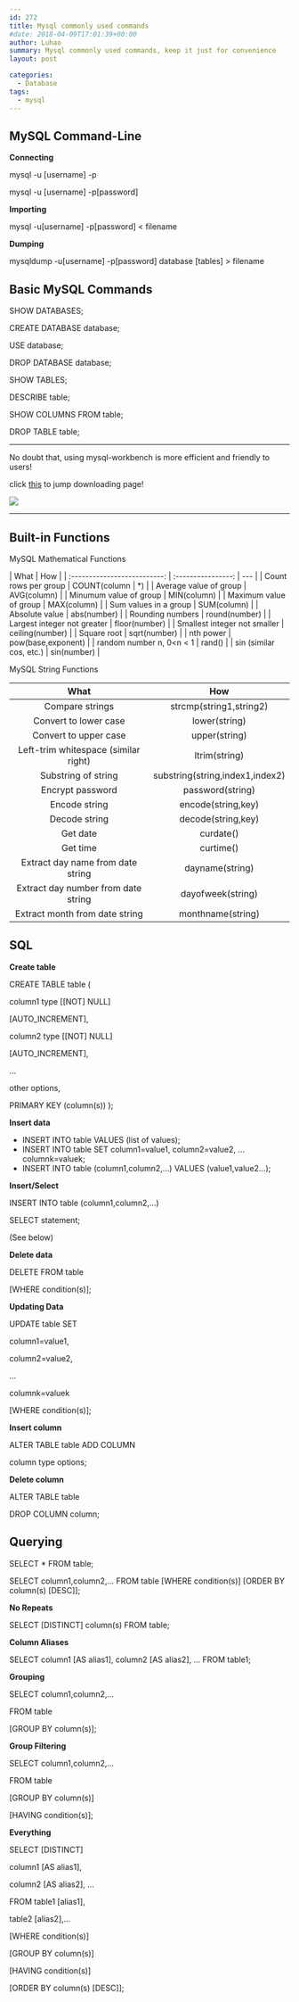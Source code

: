```yaml
---
id: 272
title: Mysql commonly used commands
#date: 2018-04-09T17:01:39+00:00
author: Luhao
summary: Mysql commonly used commands, keep it just for convenience
layout: post

categories:
  - Database
tags:
  - mysql
---
```


## MySQL Command-Line

**Connecting**

mysql -u [username] -p

mysql -u [username] -p[password]

**Importing**

mysql -u[username] -p[password] < filename

**Dumping**

mysqldump -u[username] -p[password] database [tables] > filename

## Basic MySQL Commands

SHOW DATABASES;

CREATE DATABASE database;

USE database;

DROP DATABASE database;

SHOW TABLES;

DESCRIBE table;

SHOW COLUMNS FROM table;

DROP TABLE table;

---

No doubt that, using mysql-workbench is more efficient and friendly to users!

click [this](https://dev.mysql.com/downloads/workbench/) to jump downloading page!

![](/assets/img/uploads/2018/123.png)

---

## Built-in Functions

MySQL Mathematical Functions

|             What             |        How         |
| :--------------------------: | :----------------: | --- |
|     Count rows per group     |    COUNT(column    | \*) |
|    Average value of group    |    AVG(column)     |
|    Minumum value of group    |    MIN(column)     |
|    Maximum value of group    |    MAX(column)     |
|    Sum values in a group     |    SUM(column)     |
|        Absolute value        |    abs(number)     |
|       Rounding numbers       |   round(number)    |
| Largest integer not greater  |   floor(number)    |
| Smallest integer not smaller |  ceiling(number)   |
|         Square root          |    sqrt(number)    |
|          nth power           | pow(base,exponent) |
|   random number n, 0<n < 1   |       rand()       |
|   sin (similar cos, etc.)    |    sin(number)     |

MySQL String Functions

|                 What                 |               How               |
| :----------------------------------: | :-----------------------------: |
|           Compare strings            |     strcmp(string1,string2)     |
|        Convert to lower case         |          lower(string)          |
|        Convert to upper case         |          upper(string)          |
| Left-trim whitespace (similar right) |          ltrim(string)          |
|         Substring of string          | substring(string,index1,index2) |
|           Encrypt password           |        password(string)         |
|            Encode string             |       encode(string,key)        |
|            Decode string             |       decode(string,key)        |
|               Get date               |            curdate()            |
|               Get time               |            curtime()            |
|  Extract day name from date string   |         dayname(string)         |
| Extract day number from date string  |        dayofweek(string)        |
|    Extract month from date string    |        monthname(string)        |

## SQL

**Create table**

CREATE TABLE table (

column1 type [[NOT] NULL]

[AUTO_INCREMENT],

column2 type [[NOT] NULL]

[AUTO_INCREMENT],

&#8230;

other options,

PRIMARY KEY (column(s)) );

**Insert data**

- INSERT INTO table VALUES
  (list of values);
- INSERT INTO table SET
  column1=value1,
  column2=value2,
  &#8230;
  columnk=valuek;
- INSERT INTO table (column1,column2,&#8230;)
  VALUES (value1,value2&#8230;);

**Insert/Select**

INSERT INTO table (column1,column2,&#8230;)

SELECT statement;

(See below)

**Delete data**

DELETE FROM table

[WHERE condition(s)];

**Updating Data**

UPDATE table SET

column1=value1,

column2=value2,

&#8230;

columnk=valuek

[WHERE condition(s)];

**Insert column**

ALTER TABLE table ADD COLUMN

column type options;

**Delete column**

ALTER TABLE table

DROP COLUMN column;

## Querying

SELECT \* FROM table;

SELECT column1,column2,&#8230; FROM table \[WHERE condition(s)\] \[ORDER BY column(s) [DESC\]];

**No Repeats**

SELECT [DISTINCT] column(s) FROM table;

**Column Aliases**

SELECT column1 [AS alias1], column2 [AS alias2], &#8230; FROM table1;

**Grouping**

SELECT column1,column2,&#8230;

FROM table

[GROUP BY column(s)];

**Group Filtering**

SELECT column1,column2,&#8230;

FROM table

[GROUP BY column(s)]

[HAVING condition(s)];

**Everything**

SELECT [DISTINCT]

column1 [AS alias1],

column2 [AS alias2], &#8230;

FROM table1 [alias1],

table2 [alias2],&#8230;

[WHERE condition(s)]

[GROUP BY column(s)]

[HAVING condition(s)]

[ORDER BY column(s) [DESC]];
